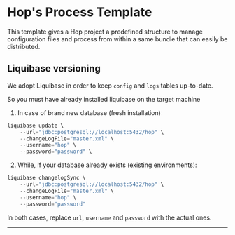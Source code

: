 # Hop's Process Template

This template gives a Hop project a predefined structure to manage configuration files and process from within a same bundle that can easily be distributed.

## Liquibase versioning

We adopt Liquibase in order to keep `config` and `logs` tables up-to-date.

So you must have already installed liquibase on the target machine

1. In case of brand new database (fresh installation)

```powershell
liquibase update \
    --url="jdbc:postgresql://localhost:5432/hop" \
    --changeLogFile="master.xml" \
    --username="hop" \
    --password="password" \
```

2. While, if your database already exists (existing environments):

```powershell
liquibase changelogSync \
    --url="jdbc:postgresql://localhost:5432/hop" \
    --changeLogFile="master.xml" \
    --username="hop" \
    --password="password"
```

In both cases, replace `url`, `username` and `password` with the actual ones.

---
